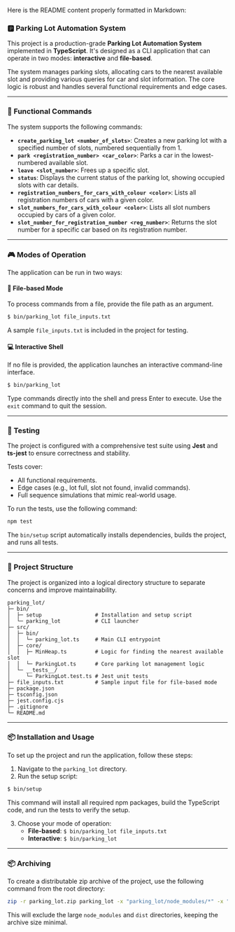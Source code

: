 Here is the README content properly formatted in Markdown:

### 🅿️ Parking Lot Automation System

This project is a production-grade **Parking Lot Automation System** implemented in **TypeScript**. It's designed as a CLI application that can operate in two modes: **interactive** and **file-based**.

The system manages parking slots, allocating cars to the nearest available slot and providing various queries for car and slot information. The core logic is robust and handles several functional requirements and edge cases.

-----

### 🔧 Functional Commands

The system supports the following commands:

  * **`create_parking_lot <number_of_slots>`**: Creates a new parking lot with a specified number of slots, numbered sequentially from 1.
  * **`park <registration_number> <car_color>`**: Parks a car in the lowest-numbered available slot.
  * **`leave <slot_number>`**: Frees up a specific slot.
  * **`status`**: Displays the current status of the parking lot, showing occupied slots with car details.
  * **`registration_numbers_for_cars_with_colour <color>`**: Lists all registration numbers of cars with a given color.
  * **`slot_numbers_for_cars_with_colour <color>`**: Lists all slot numbers occupied by cars of a given color.
  * **`slot_number_for_registration_number <reg_number>`**: Returns the slot number for a specific car based on its registration number.

-----

### 🎮 Modes of Operation

The application can be run in two ways:

#### 📝 File-based Mode

To process commands from a file, provide the file path as an argument.

```bash
$ bin/parking_lot file_inputs.txt
```

A sample `file_inputs.txt` is included in the project for testing.

#### 💻 Interactive Shell

If no file is provided, the application launches an interactive command-line interface.

```bash
$ bin/parking_lot
```

Type commands directly into the shell and press Enter to execute. Use the `exit` command to quit the session.

-----

### 🧪 Testing

The project is configured with a comprehensive test suite using **Jest** and **ts-jest** to ensure correctness and stability.

Tests cover:

  * All functional requirements.
  * Edge cases (e.g., lot full, slot not found, invalid commands).
  * Full sequence simulations that mimic real-world usage.

To run the tests, use the following command:

```bash
npm test
```

The `bin/setup` script automatically installs dependencies, builds the project, and runs all tests.

-----

### 📂 Project Structure

The project is organized into a logical directory structure to separate concerns and improve maintainability.

```
parking_lot/
├─ bin/
│  ├─ setup                 # Installation and setup script
│  └─ parking_lot           # CLI launcher
├─ src/
│  ├─ bin/
│  │  └─ parking_lot.ts     # Main CLI entrypoint
│  ├─ core/
│  │  ├─ MinHeap.ts         # Logic for finding the nearest available slot
│  │  └─ ParkingLot.ts      # Core parking lot management logic
│  └─ __tests__/
│     └─ ParkingLot.test.ts # Jest unit tests
├─ file_inputs.txt          # Sample input file for file-based mode
├─ package.json
├─ tsconfig.json
├─ jest.config.cjs
├─ .gitignore
└─ README.md
```

-----

### 📦 Installation and Usage

To set up the project and run the application, follow these steps:

1.  Navigate to the `parking_lot` directory.
2.  Run the setup script:

<!-- end list -->

```bash
$ bin/setup
```

This command will install all required npm packages, build the TypeScript code, and run the tests to verify the setup.

3.  Choose your mode of operation:
      * **File-based**: `$ bin/parking_lot file_inputs.txt`
      * **Interactive**: `$ bin/parking_lot`

-----

### 📦 Archiving

To create a distributable zip archive of the project, use the following command from the root directory:

```bash
zip -r parking_lot.zip parking_lot -x "parking_lot/node_modules/*" -x "parking_lot/dist/*"
```

This will exclude the large `node_modules` and `dist` directories, keeping the archive size minimal.
